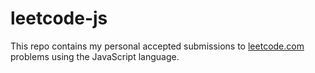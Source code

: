 # leetcode-js
This repo contains my personal accepted submissions to [leetcode.com](https://leetcode.com) problems using the JavaScript language.
